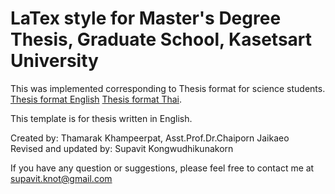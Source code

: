 # LaTex style for Master's Degree Thesis, Graduate School, Kasetsart University

This was implemented corresponding to Thesis format for science students. <br />
[Thesis format English](http://www.grad.ku.ac.th/en/download/stu-sci53-thesis-manual-eng/?wpdmdl=16208)
[Thesis format Thai](http://www.grad.ku.ac.th/download/stu-sci53-total/?wpdmdl=15459).

This template is for thesis written in English.

Created by: Thamarak Khampeerpat, Asst.Prof.Dr.Chaiporn Jaikaeo <br />
Revised and updated by: Supavit Kongwudhikunakorn

If you have any question or suggestions, please feel free to contact me at supavit.knot@gmail.com